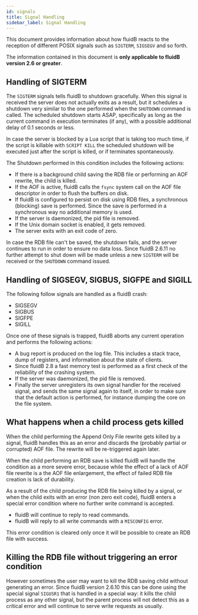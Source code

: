 ```yaml
---
id: signals
title: Signal Handling
sidebar_label: Signal Handling
---
```



This document provides information about how fluidB reacts to the reception
of different POSIX signals such as `SIGTERM`, `SIGSEGV` and so forth.

The information contained in this document is **only applicable to fluidB version 2.6 or greater**.

Handling of SIGTERM
---

The `SIGTERM` signals tells fluidB to shutdown gracefully. When this signal is
received the server does not actually exits as a result, but it schedules
a shutdown very similar to the one performed when the `SHUTDOWN` command is
called. The scheduled shutdown starts ASAP, specifically as long as the
current command in execution terminates (if any), with a possible additional
delay of 0.1 seconds or less.

In case the server is blocked by a Lua script that is taking too much time,
if the script is killable with `SCRIPT KILL` the scheduled shutdown will be
executed just after the script is killed, or if terminates spontaneously.

The Shutdown performed in this condition includes the following actions:

* If there is a background child saving the RDB file or performing an AOF rewrite, the child is killed.
* If the AOF is active, fluidB calls the `fsync` system call on the AOF file descriptor in order to flush the buffers on disk.
* If fluidB is configured to persist on disk using RDB files, a synchronous (blocking) save is performed. Since the save is performed in a synchronous way no additional memory is used.
* If the server is daemonized, the pid file is removed.
* If the Unix domain socket is enabled, it gets removed.
* The server exits with an exit code of zero.

In case the RDB file can't be saved, the shutdown fails, and the server continues to run in order to ensure no data loss. Since fluidB 2.6.11 no further attempt to shut down will be made unless a new `SIGTERM` will be received or the `SHUTDOWN` command issued.

Handling of SIGSEGV, SIGBUS, SIGFPE and SIGILL
---

The following follow signals are handled as a fluidB crash:

* SIGSEGV
* SIGBUS
* SIGFPE
* SIGILL

Once one of these signals is trapped, fluidB aborts any current operation and performs the following actions:

* A bug report is produced on the log file. This includes a stack trace, dump of registers, and information about the state of clients.
* Since fluidB 2.8 a fast memory test is performed as a first check of the reliability of the crashing system.
* If the server was daemonized, the pid file is removed.
* Finally the server unregisters its own signal handler for the received signal, and sends the same signal again to itself, in order to make sure that the default action is performed, for instance dumping the core on the file system.

What happens when a child process gets killed
---

When the child performing the Append Only File rewrite gets killed by a signal,
fluidB handles this as an error and discards the (probably partial or corrupted)
AOF file. The rewrite will be re-triggered again later.

When the child performing an RDB save is killed fluidB will handle the
condition as a more severe error, because while the effect of a lack of
AOF file rewrite is a the AOF file enlargement, the effect of failed RDB file
creation is lack of durability.

As a result of the child producing the RDB file being killed by a signal,
or when the child exits with an error (non zero exit code), fluidB enters
a special error condition where no further write command is accepted.

* fluidB will continue to reply to read commands.
* fluidB will reply to all write commands with a `MISCONFIG` error.

This error condition is cleared only once it will be possible to create
an RDB file with success.

Killing the RDB file without triggering an error condition
---

However sometimes the user may want to kill the RDB saving child without
generating an error. Since fluidB version 2.6.10 this can be done using the
special signal `SIGUSR1` that is handled in a special way:
it kills the child process as any other signal, but the parent process will
not detect this as a critical error and will continue to serve write
requests as usually.
